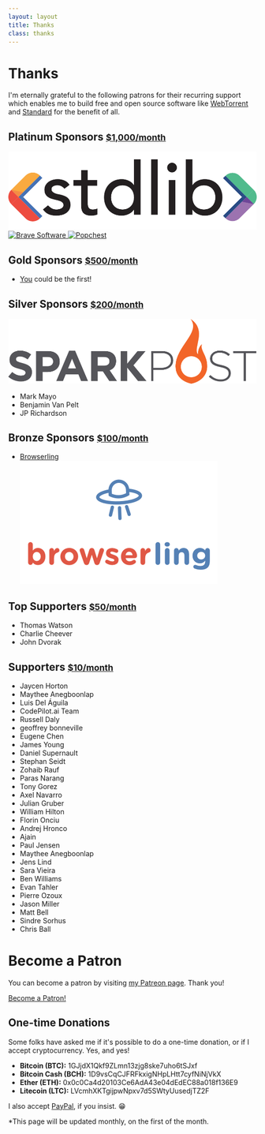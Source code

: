 ```yaml
---
layout: layout
title: Thanks
class: thanks
---
```


# Thanks

I'm eternally grateful to the following patrons for their recurring support which
enables me to build free and open source software like
[WebTorrent](https://webtorrent.io) and [Standard](https://standardjs.com) for the
benefit of all.

## Platinum Sponsors <small>[$1,000/month](https://www.patreon.com/bePatron?c=1335510&rid=2201589)</small>

<a href='https://stdlib.com' rel='nofollow' target='_blank' class='sponsor sponsor-platinum'>
  <img src='/images/supporters/stdlib.png' alt='Stdlib' />
</a>
<a href='https://brave.com' rel='nofollow' target='_blank' class='sponsor sponsor-platinum'>
  <img src='/images/supporters/brave.png' alt='Brave Software' />
</a>
<a href='https://popchest.com' rel='nofollow' target='_blank' class='sponsor sponsor-platinum'>
  <img src='/images/supporters/popchest.png' alt='Popchest' />
</a>

## Gold Sponsors <small>[$500/month](https://www.patreon.com/bePatron?c=1335510&rid=2175327)</small>

- [You](https://www.patreon.com/feross) could be the first!

## Silver Sponsors <small>[$200/month](https://www.patreon.com/bePatron?c=1335510&rid=2201567)</small>

<a href='https://sparkpo.st/feross' rel='nofollow' target='_blank' class='sponsor sponsor-silver'>
  <img src='/images/supporters/sparkpost.png' alt='Sparkpost' />
</a>

- Mark Mayo
- Benjamin Van Pelt
- JP Richardson

## Bronze Sponsors <small>[$100/month](https://www.patreon.com/bePatron?c=1335510&rid=2201570)</small>

- <a href='https://www.browserling.com/' rel='nofollow' target='_blank'>Browserling</a>
  <a href='https://www.browserling.com' rel='nofollow' target='_blank' class='sponsor sponsor-bronze'>
    <img src='/images/supporters/browserling.png' alt='Browserling' />
  </a>

## Top Supporters <small>[$50/month](https://www.patreon.com/bePatron?c=1335510&rid=2188674)</small>

- Thomas Watson
- Charlie Cheever
- John Dvorak

## Supporters <small>[$10/month](https://www.patreon.com/bePatron?c=1335510&rid=2179762)</small>

- Jaycen Horton
- Maythee Anegboonlap
- Luis Del Águila
- CodePilot.ai Team
- Russell Daly
- geoffrey  bonneville
- Eugene  Chen
- James Young
- Daniel  Supernault
- Stephan Seidt
- Zohaib  Rauf
- Paras Narang
- Tony  Gorez
- Axel  Navarro
- Julian  Gruber
- William Hilton
- Florin  Onciu
- Andrej  Hronco
- Ajain
- Paul  Jensen
- Maythee Anegboonlap
- Jens  Lind
- Sara  Vieira
- Ben Williams
- Evan  Tahler
- Pierre  Ozoux
- Jason Miller
- Matt  Bell
- Sindre  Sorhus
- Chris Ball

# Become a Patron

You can become a patron by visiting [my Patreon page](https://patreon.com/feross).
Thank you!

<a href="https://www.patreon.com/bePatron?u=8375109" data-patreon-widget-type="become-patron-button">Become a Patron!</a><script async src="https://c6.patreon.com/becomePatronButton.bundle.js"></script>

## One-time Donations

Some folks have asked me if it's possible to do a one-time donation, or if I accept cryptocurrency. Yes, and yes!

- **Bitcoin (BTC):** 1GJjdX1Qkf9ZLmn13zjg8ske7uho6tSJxf
- **Bitcoin Cash (BCH):** 1D9vsCqCJFRFkxigNHpLHtt7cyfNiNjVkX
- **Ether (ETH):** 0x0c0Ca4d20103Ce6AdA43e04dEdEC88a018f136E9
- **Litecoin (LTC):** LVcmhXKTgijpwNpxv7d5SWtyUusedjTZ2F

I also accept [PayPal](https://www.paypal.me/feross), if you insist. 😁

*This page will be updated monthly, on the first of the month.
